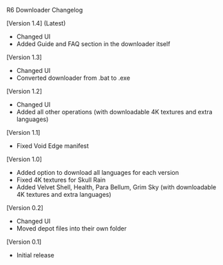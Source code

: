 R6 Downloader Changelog

[Version 1.4] (Latest)
- Changed UI
- Added Guide and FAQ section in the downloader itself


[Version 1.3]
- Changed UI
- Converted downloader from .bat to .exe


[Version 1.2]
- Changed UI
- Added all other operations (with downloadable 4K textures and extra languages)


[Version 1.1]
- Fixed Void Edge manifest


[Version 1.0]
- Added option to download all languages for each version
- Fixed 4K textures for Skull Rain
- Added Velvet Shell, Health, Para Bellum, Grim Sky (with downloadable 4K textures and extra languages)


[Version 0.2]
- Changed UI
- Moved depot files into their own folder


[Version 0.1]
- Initial release

